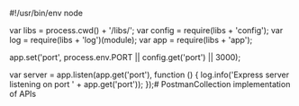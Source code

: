 #!/usr/bin/env node

var libs = process.cwd() + '/libs/';
var config = require(libs + 'config');
var log = require(libs + 'log')(module);
var app = require(libs + 'app');

app.set('port', process.env.PORT || config.get('port') || 3000);

var server = app.listen(app.get('port'), function () {
  log.info('Express server listening on port ' + app.get('port'));
});# PostmanCollection
implementation of APIs
